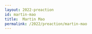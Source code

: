 ```yaml
---
layout: 2022-preaction
id: martin-mao
title:  Martin Mao
permalink: /2022/preaction/martin-mao
---
```


